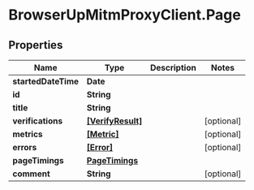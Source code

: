 # BrowserUpMitmProxyClient.Page

## Properties

Name | Type | Description | Notes
------------ | ------------- | ------------- | -------------
**startedDateTime** | **Date** |  | 
**id** | **String** |  | 
**title** | **String** |  | 
**verifications** | [**[VerifyResult]**](VerifyResult.md) |  | [optional] 
**metrics** | [**[Metric]**](Metric.md) |  | [optional] 
**errors** | [**[Error]**](Error.md) |  | [optional] 
**pageTimings** | [**PageTimings**](PageTimings.md) |  | 
**comment** | **String** |  | [optional] 


